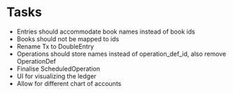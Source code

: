 # Tasks

- Entries should accommodate book names instead of book ids
- Books should not be mapped to ids
- Rename Tx to DoubleEntry
- Operations should store names instead of operation_def_id, also remove OperationDef
- Finalise ScheduledOperation
- UI for visualizing the ledger
- Allow for different chart of accounts

